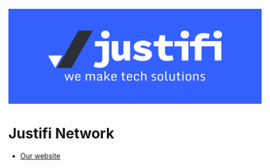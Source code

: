 ![Justifi Network](/images/justifi.png)

# Justifi Network

- [Our website](https://justifinetwork.com)
